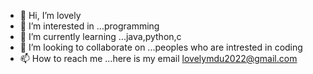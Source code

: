 - 👋 Hi, I’m lovely
- 👀 I’m interested in ...programming
- 🌱 I’m currently learning ...java,python,c
- 💞️ I’m looking to collaborate on ...peoples who are intrested in coding
- 📫 How to reach me ...here is my email lovelymdu2022@gmail.com

<!---
luvatoms01/luvatoms01 is a ✨ special ✨ repository because its `README.md` (this file) appears on your GitHub profile.
You can click the Preview link to take a look at your changes.
--->
